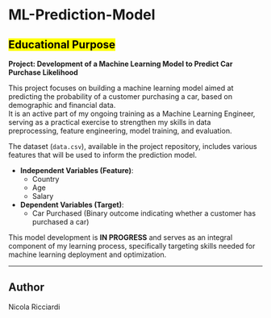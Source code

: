 # ML-Prediction-Model
## <mark>Educational Purpose</mark>

**Project: Development of a Machine Learning Model to Predict Car Purchase Likelihood**

This project focuses on building a machine learning model aimed at predicting the probability of a customer purchasing a car, based on demographic and financial data.<br>
It is an active part of my ongoing training as a Machine Learning Engineer, serving as a practical exercise to strengthen my skills in data preprocessing, feature engineering, model training, and evaluation.

The dataset (`data.csv`), available in the project repository, includes various features that will be used to inform the prediction model.

- **Independent Variables (Feature)**:  
  - Country  
  - Age  
  - Salary
- **Dependent Variables (Target)**:  
  - Car Purchased (Binary outcome indicating whether a customer has purchased a car)

This model development is <strong>IN PROGRESS</strong> and serves as an integral component of my learning process, specifically targeting skills needed for machine learning deployment and optimization.

---
## Author
Nicola Ricciardi
